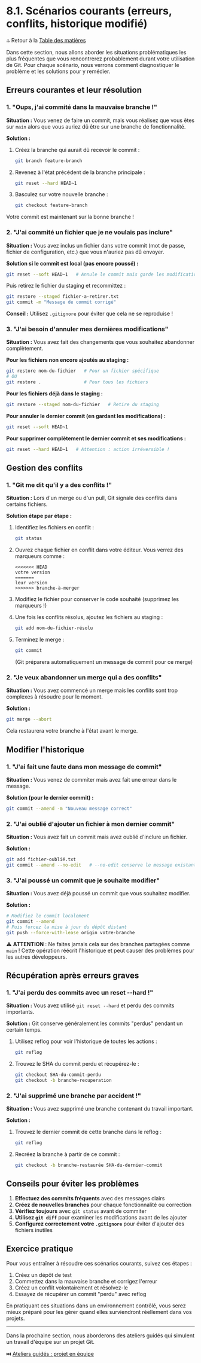 # 8.1. Scénarios courants (erreurs, conflits, historique modifié)

🔝 Retour à la [Table des matières](/SOMMAIRE.md)

Dans cette section, nous allons aborder les situations problématiques les plus fréquentes que vous rencontrerez probablement durant votre utilisation de Git. Pour chaque scénario, nous verrons comment diagnostiquer le problème et les solutions pour y remédier.

## Erreurs courantes et leur résolution

### 1. "Oups, j'ai commité dans la mauvaise branche !"

**Situation :** Vous venez de faire un commit, mais vous réalisez que vous êtes sur `main` alors que vous auriez dû être sur une branche de fonctionnalité.

**Solution :**
1. Créez la branche qui aurait dû recevoir le commit :
   ```bash
   git branch feature-branch
   ```

2. Revenez à l'état précédent de la branche principale :
   ```bash
   git reset --hard HEAD~1
   ```

3. Basculez sur votre nouvelle branche :
   ```bash
   git checkout feature-branch
   ```

Votre commit est maintenant sur la bonne branche !

### 2. "J'ai commité un fichier que je ne voulais pas inclure"

**Situation :** Vous avez inclus un fichier dans votre commit (mot de passe, fichier de configuration, etc.) que vous n'auriez pas dû envoyer.

**Solution si le commit est local (pas encore poussé) :**
```bash
git reset --soft HEAD~1   # Annule le commit mais garde les modifications
```

Puis retirez le fichier du staging et recommittez :
```bash
git restore --staged fichier-a-retirer.txt
git commit -m "Message de commit corrigé"
```

**Conseil :** Utilisez `.gitignore` pour éviter que cela ne se reproduise !

### 3. "J'ai besoin d'annuler mes dernières modifications"

**Situation :** Vous avez fait des changements que vous souhaitez abandonner complètement.

**Pour les fichiers non encore ajoutés au staging :**
```bash
git restore nom-du-fichier   # Pour un fichier spécifique
# OU
git restore .                # Pour tous les fichiers
```

**Pour les fichiers déjà dans le staging :**
```bash
git restore --staged nom-du-fichier   # Retire du staging
```

**Pour annuler le dernier commit (en gardant les modifications) :**
```bash
git reset --soft HEAD~1
```

**Pour supprimer complètement le dernier commit et ses modifications :**
```bash
git reset --hard HEAD~1   # Attention : action irréversible !
```

## Gestion des conflits

### 1. "Git me dit qu'il y a des conflits !"

**Situation :** Lors d'un merge ou d'un pull, Git signale des conflits dans certains fichiers.

**Solution étape par étape :**

1. Identifiez les fichiers en conflit :
   ```bash
   git status
   ```

2. Ouvrez chaque fichier en conflit dans votre éditeur. Vous verrez des marqueurs comme :
   ```
   <<<<<<< HEAD
   votre version
   =======
   leur version
   >>>>>>> branche-à-merger
   ```

3. Modifiez le fichier pour conserver le code souhaité (supprimez les marqueurs !)

4. Une fois les conflits résolus, ajoutez les fichiers au staging :
   ```bash
   git add nom-du-fichier-résolu
   ```

5. Terminez le merge :
   ```bash
   git commit
   ```
   (Git préparera automatiquement un message de commit pour ce merge)

### 2. "Je veux abandonner un merge qui a des conflits"

**Situation :** Vous avez commencé un merge mais les conflits sont trop complexes à résoudre pour le moment.

**Solution :**
```bash
git merge --abort
```

Cela restaurera votre branche à l'état avant le merge.

## Modifier l'historique

### 1. "J'ai fait une faute dans mon message de commit"

**Situation :** Vous venez de commiter mais avez fait une erreur dans le message.

**Solution (pour le dernier commit) :**
```bash
git commit --amend -m "Nouveau message correct"
```

### 2. "J'ai oublié d'ajouter un fichier à mon dernier commit"

**Situation :** Vous avez fait un commit mais avez oublié d'inclure un fichier.

**Solution :**
```bash
git add fichier-oublié.txt
git commit --amend --no-edit   # --no-edit conserve le message existant
```

### 3. "J'ai poussé un commit que je souhaite modifier"

**Situation :** Vous avez déjà poussé un commit que vous souhaitez modifier.

**Solution :**
```bash
# Modifiez le commit localement
git commit --amend
# Puis forcez la mise à jour du dépôt distant
git push --force-with-lease origin votre-branche
```

⚠️ **ATTENTION** : Ne faites jamais cela sur des branches partagées comme `main` ! Cette opération réécrit l'historique et peut causer des problèmes pour les autres développeurs.

## Récupération après erreurs graves

### 1. "J'ai perdu des commits avec un reset --hard !"

**Situation :** Vous avez utilisé `git reset --hard` et perdu des commits importants.

**Solution :** Git conserve généralement les commits "perdus" pendant un certain temps.

1. Utilisez reflog pour voir l'historique de toutes les actions :
   ```bash
   git reflog
   ```

2. Trouvez le SHA du commit perdu et récupérez-le :
   ```bash
   git checkout SHA-du-commit-perdu
   git checkout -b branche-recuperation
   ```

### 2. "J'ai supprimé une branche par accident !"

**Situation :** Vous avez supprimé une branche contenant du travail important.

**Solution :**
1. Trouvez le dernier commit de cette branche dans le reflog :
   ```bash
   git reflog
   ```

2. Recréez la branche à partir de ce commit :
   ```bash
   git checkout -b branche-restaurée SHA-du-dernier-commit
   ```

## Conseils pour éviter les problèmes

1. **Effectuez des commits fréquents** avec des messages clairs
2. **Créez de nouvelles branches** pour chaque fonctionnalité ou correction
3. **Vérifiez toujours** avec `git status` avant de commiter
4. **Utilisez `git diff`** pour examiner les modifications avant de les ajouter
5. **Configurez correctement votre `.gitignore`** pour éviter d'ajouter des fichiers inutiles

## Exercice pratique

Pour vous entraîner à résoudre ces scénarios courants, suivez ces étapes :

1. Créez un dépôt de test
2. Commettez dans la mauvaise branche et corrigez l'erreur
3. Créez un conflit volontairement et résolvez-le
4. Essayez de récupérer un commit "perdu" avec reflog

En pratiquant ces situations dans un environnement contrôlé, vous serez mieux préparé pour les gérer quand elles surviendront réellement dans vos projets.

---

Dans la prochaine section, nous aborderons des ateliers guidés qui simulent un travail d'équipe sur un projet Git.

⏭️ [Ateliers guidés : projet en équipe](/module-8-cas-pratiques-et-exercices/02-ateliers-guides-projet-en-equipe.md)
